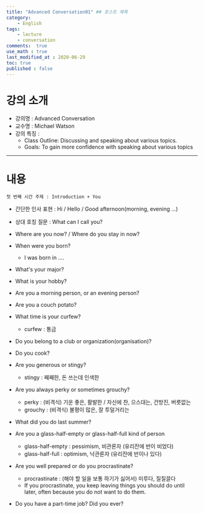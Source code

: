 ```yaml
---
title: "Advanced Conversation01" ## 포스트 제목
category:       
    - English
tags:           
    - lecture
    - conversation
comments:  true
use_math : true
last_modified_at : 2020-06-29
toc: true
published : false
---
```


# 강의 소개 

- 강의명 : Advanced Conversation
- 교수명 : Michael Watson
- 강의 특징 : 
    - Class Outline: Discussing and speaking about various topics.
    - Goals: To gain more confidence with speaking about various topics

---

# 내용

`첫 번째 시간 주제 : Introduction + You`

- 간단한 인사 표현 : Hi / Hello / Good afternoon(morning, evening ...)

- 상대 호칭 질문 : What can I call you?

- Where are you now? / Where do you stay in now?

- When were you born?
    + I was born in ....

- What's your major?

- What is your hobby?

- Are you a morning person, or an evening person?

- Are you a couch potato?

- What time is your curfew?
    + curfew : 통금

- Do you belong to a club or organization(organisation)?

- Do you cook?

- Are you generous or stingy?
    + stingy : 째째한, 돈 쓰는데 인색한

- Are you always perky or sometimes grouchy?
    + perky : (비격식) 기운 좋은, 활발한 / 자신에 찬, 으스대는, 건방진, 버릇없는
    + grouchy : (비격식) 불평이 많은, 잘 투덜거리는

- What did you do last summer?

- Are you a glass-half-empty or glass-half-full kind of person
    + glass-half-empty : pessimism, 비관론자 (유리잔에 반이 비었다)
    + glass-half-full : optimism, 낙관론자 (유리잔에 반이나 있다)

- Are you well prepared or do you procrastinate?
    + procrastinate : (해야 할 일을 보통 하기가 싫어서) 미루다, 질질끌다
    + If you procrastinate, you keep leaving things you should do until later, often because you do not want to do them.

- Do you have a part-time job? Did you ever?

